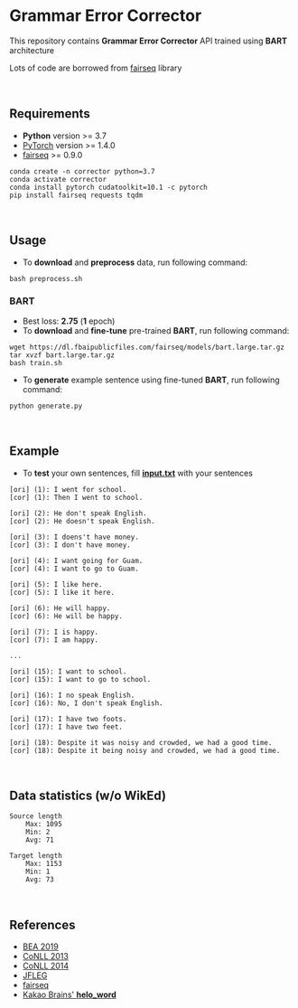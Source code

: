 # Grammar Error Corrector

This repository contains **Grammar Error Corrector** API trained using **BART** architecture

Lots of code are borrowed from [fairseq](https://github.com/pytorch/fairseq) library

<br/>

## Requirements

- **Python** version >= 3.7
- [PyTorch](https://pytorch.org/get-started/locally/) version >= 1.4.0
- [fairseq](https://github.com/pytorch/fairseq) >= 0.9.0

```
conda create -n corrector python=3.7
conda activate corrector
conda install pytorch cudatoolkit=10.1 -c pytorch
pip install fairseq requests tqdm
```

<br/>

## Usage

- To **download** and **preprocess** data, run following command:

```
bash preprocess.sh
```

### BART

- Best loss: **2.75** (**1** epoch)
- To **download** and **fine-tune** pre-trained **BART**, run following command:

```
wget https://dl.fbaipublicfiles.com/fairseq/models/bart.large.tar.gz
tar xvzf bart.large.tar.gz
bash train.sh
```

- To **generate** example sentence using fine-tuned **BART**, run following command:

```
python generate.py
```


<br/>

## Example

- To **test** your own sentences, fill [**input.txt**](output/input.txt) with your sentences

```
[ori] (1): I went for school.
[cor] (1): Then I went to school.

[ori] (2): He don't speak English.
[cor] (2): He doesn't speak English.

[ori] (3): I doens't have money.
[cor] (3): I don't have money.

[ori] (4): I want going for Guam.
[cor] (4): I want to go to Guam.

[ori] (5): I like here.
[cor] (5): I like it here.

[ori] (6): He will happy.
[cor] (6): He will be happy.

[ori] (7): I is happy.
[cor] (7): I am happy.

...

[ori] (15): I want to school.
[cor] (15): I want to go to school.

[ori] (16): I no speak English.
[cor] (16): No, I don't speak English.

[ori] (17): I have two foots.
[cor] (17): I have two feet.

[ori] (18): Despite it was noisy and crowded, we had a good time.
[cor] (18): Despite it being noisy and crowded, we had a good time.
```

<br/>

## Data statistics (w/o WikEd)

```
Source length
    Max: 1095
    Min: 2
    Avg: 71

Target length
    Max: 1153
    Min: 1
    Avg: 73
```

<br/>

## References
- [BEA 2019](https://convention2.allacademic.com/one/bea/bea19/)
- [CoNLL 2013](https://www.comp.nus.edu.sg/~nlp/conll13st.html)
- [CoNLL 2014](https://www.comp.nus.edu.sg/~nlp/conll14st.html)
- [JFLEG](https://github.com/keisks/jfleg)
- [fairseq](https://github.com/pytorch/fairseq)
- [Kakao Brains' **helo_word**](https://github.com/kakaobrain/helo_word)
